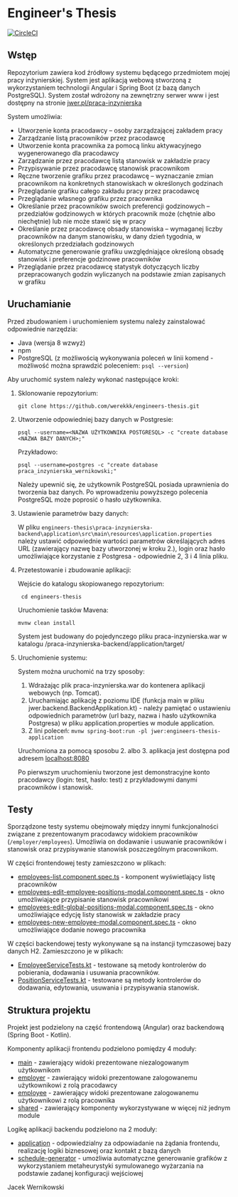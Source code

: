 # Engineer's Thesis
[![CircleCI](https://circleci.com/gh/werekkk/engineers-thesis.svg?style=svg&circle-token=0cad18935bac5ee0aad15d9d2dcae8dc82b4e814)](https://circleci.com/gh/werekkk/engineers-thesis)

## Wstęp
Repozytorium zawiera kod źródłowy systemu będącego przedmiotem mojej pracy inżynierskiej. System jest aplikacją webową stworzoną z wykorzystaniem technologii Angular i Spring Boot (z bazą danych PostgreSQL). System został wdrożony na zewnętrzny serwer www i jest dostępny na stronie [jwer.pl/praca-inzynierska](http://www.jwer.pl/praca-inzynierska)

System umożliwia:
* Utworzenie konta pracodawcy – osoby zarządzającej zakładem pracy
* Zarządzanie listą pracowników przez pracodawcę
* Utworzenie konta pracownika za pomocą linku aktywacyjnego wygenerowanego dla pracodawcy
* Zarządzanie przez pracodawcę listą stanowisk w zakładzie pracy
* Przypisywanie przez pracodawcę stanowisk pracownikom
* Ręczne tworzenie grafiku przez pracodawcę – wyznaczanie zmian pracownikom na konkretnych stanowiskach w określonych godzinach
* Przeglądanie grafiku całego zakładu pracy przez pracodawcę
* Przeglądanie własnego grafiku przez pracownika
* Określanie przez pracowników swoich preferencji godzinowych – przedziałów godzinowych w których pracownik może (chętnie albo niechętnie) lub nie może stawić się w pracy
* Określanie przez pracodawcę obsady stanowiska – wymaganej liczby pracowników na danym stanowisku, w dany dzień tygodnia, w określonych przedziałach godzinowych
* Automatyczne generowanie grafiku uwzględniające określoną obsadę stanowisk i preferencje godzinowe pracowników
* Przeglądanie przez pracodawcę statystyk dotyczących liczby przepracowanych godzin wyliczanych na podstawie zmian zapisanych w grafiku

## Uruchamianie
Przed zbudowaniem i uruchomieniem systemu należy zainstalować odpowiednie narzędzia:
* Java (wersja 8 wzwyż)
* npm
* PostgreSQL (z możliwością wykonywania poleceń w linii komend - możliwość można sprawdzić poleceniem: ```psql --version```)

Aby uruchomić system należy wykonać następujące kroki:
1. Sklonowanie repozytorium:

    ```git clone https://github.com/werekkk/engineers-thesis.git```
    
2. Utworzenie odpowiedniej bazy danych w Postgresie:

    ```psql --username=<NAZWA UŻYTKOWNIKA POSTGRESQL> -c "create database <NAZWA BAZY DANYCH>;"```
    
    Przykładowo:
    
    ```psql --username=postgres -c "create database praca_inzynierska_wernikowski;"```
    
    Należy upewnić się, że użytkownik PostgreSQL posiada uprawnienia do tworzenia baz danych. Po wprowadzeniu powyższego polecenia PostgreSQL może poprosić o hasło użytkownika.
    
3. Ustawienie parametrów bazy danych:

    W pliku ```engineers-thesis\praca-inzynierska-backend\application\src\main\resources\application.properties``` należy ustawić odpowiednie wartości parametrów określających adres URL (zawierający nazwę bazy utworzonej w kroku 2.), login oraz hasło umożliwiające korzystanie z Postgresa - odpowiednie 2, 3 i 4 linia pliku.
    
4. Przetestowanie i zbudowanie aplikacji:

    Wejście do katalogu skopiowanego repozytorium:

    ``` cd engineers-thesis```

    Uruchomienie tasków Mavena:

    ```mvnw clean install```

    System jest budowany do pojedynczego pliku praca-inzynierska.war w katalogu /praca-inzynierska-backend/application/target/
  
  
5. Uruchomienie systemu:
  
    System można uruchomić na trzy sposoby:

     1. Wdrażając plik praca-inzynierska.war do kontenera aplikacji webowych (np. Tomcat).
     2. Uruchamiając aplikację z poziomu IDE (funkcja main w pliku jwer.backend.BackendApplikation.kt) - należy pamiętać o ustawieniu odpowiednich parametrów (url bazy, nazwa i hasło użytkownika Postgresa) w pliku application.properties w module application.
     3. Z lini poleceń:
     ```mvnw spring-boot:run -pl jwer:engineers-thesis-application```
    
    Uruchomiona za pomocą sposobu 2. albo 3. aplikacja jest dostępna pod adresem [localhost:8080](http://localhost:8080/index.html)
    
    Po pierwszym uruchomieniu tworzone jest demonstracyjne konto pracodawcy (login: test, hasło: test) z przykładowymi danymi pracowników i stanowisk.
  

## Testy
  
Sporządzone testy systemu obejmowały między innymi funkcjonalności związane z prezentowanym pracodawcy widokiem pracowników (```/employer/employees```). Umożliwia on dodawanie i usuwanie pracowników i stanowisk oraz przypisywanie stanowisk poszczególnym pracownikom.
  
W części frontendowej testy zamieszczono w plikach:
  
* [employees-list.component.spec.ts](praca-inzynierska-frontend/src/app/app/components/employer/employees-list/employees-list.component.spec.ts) - komponent wyświetlający listę pracowników
* [employees-edit-employee-positions-modal.component.spec.ts](praca-inzynierska-frontend/src/app/app/components/employer/employees-edit-employee-positions-modal/employees-edit-employee-positions-modal.component.spec.ts) - okno umożliwiające przypisanie stanowisk pracownikowi
* [employees-edit-global-positions-modal.component.spec.ts](praca-inzynierska-frontend/src/app/app/components/employer/employees-edit-global-positions-modal/employees-edit-global-positions-modal.component.spec.ts) - okno umożliwiające edycję listy stanowisk w zakładzie pracy 
* [employees-new-employee-modal.component.spec.ts](praca-inzynierska-frontend/src/app/app/components/employer/employees-new-employee-modal/employees-new-employee-modal.component.spec.ts) - okno umożliwiające dodanie nowego pracownika

W części backendowej testy wykonywane są na instancji tymczasowej bazy danych H2. Zamieszczono je w plikach:

* [EmployeeServiceTests.kt](praca-inzynierska-backend/application/src/test/kotlin/jwer/backend/EmployeeServiceTests.kt) - testowane są metody kontrolerów do pobierania, dodawania i usuwania pracowników.
* [PositionServiceTests.kt](praca-inzynierska-backend/application/src/test/kotlin/jwer/backend/PositionServiceTests.kt) - testowane są metody kontrolerów do dodawania, edytowania, usuwania i przypisywania stanowisk.

## Struktura projektu

Projekt jest podzielony na część frontendową (Angular) oraz backendową (Spring Boot - Kotlin).

Komponenty aplikacji frontendu podzielono pomiędzy 4 moduły:

* [main](praca-inzynierska-frontend/src/app/app/components/main) - zawierający widoki prezentowane niezalogowanym użytkownikom
* [employer](praca-inzynierska-frontend/src/app/app/components/employer) - zawierający widoki prezentowane zalogowanemu użytkownikowi z rolą pracodawcy
* [employee](praca-inzynierska-frontend/src/app/app/components/employee) - zawierający widoki prezentowane zalogowanemu użytkownikowi z rolą pracownika
* [shared](praca-inzynierska-frontend/src/app/app/components/shared) - zawierający komponenty wykorzystywane w więcej niż jednym module

Logikę aplikacji backendu podzielono na 2 moduły:

* [application](praca-inzynierska-backend/application) - odpowiedzialny za odpowiadanie na żądania frontendu, realizację logiki biznesowej oraz kontakt z bazą danych
* [schedule-generator](praca-inzynierska-backend/schedule-generator) - umożliwia automatyczne generowanie grafików z wykorzystaniem metaheurystyki symulowanego wyżarzania na podstawie zadanej konfiguracji wejściowej 


Jacek Wernikowski
